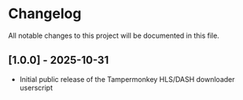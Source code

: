 # Changelog

All notable changes to this project will be documented in this file.

## [1.0.0] - 2025-10-31
- Initial public release of the Tampermonkey HLS/DASH downloader userscript
